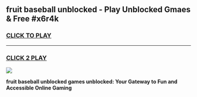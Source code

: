 
## fruit baseball unblocked - Play Unblocked Gmaes & Free #x6r4k
<h3>
<a href="https://news.freeplayer.one?title=fruit_baseball_unblocked&ref=24F">CLICK TO PLAY</a></h3>
<hr>

<h3>
<a href="https://news.freeplayer.one?title=fruit_baseball_unblocked&ref=24F">CLICK 2 PLAY</a>
  
</h3>

<a href="https://news.freeplayer.one?title=fruit_baseball_unblocked&ref=24F/"><img src="https://clearcache.store/games.png"></a>


**fruit baseball unblocked games unblocked: Your Gateway to Fun and Accessible Online Gaming**
